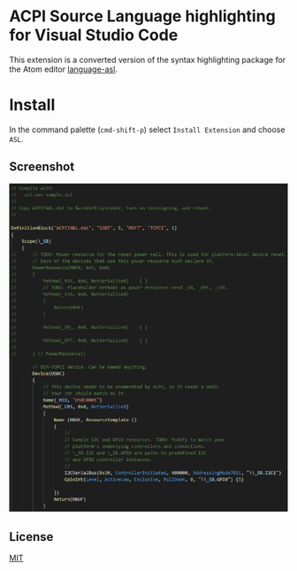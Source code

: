 # ACPI Source Language highlighting for Visual Studio Code
This extension is a converted version of the syntax highlighting package for the Atom editor [language-asl](https://github.com/sebadur/language-asl).

# Install
In the command palette (`cmd-shift-p`) select `Install Extension` and choose `ASL`.

## Screenshot
![Example of Highlighting](https://raw.githubusercontent.com/Thog/vscode-asl/master/img/example.png)

## License
[MIT](https://github.com/Thog/vscode-asl/blob/master/LICENSE)